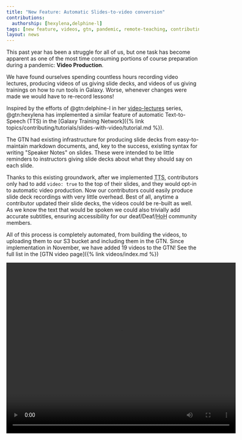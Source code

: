 ```yaml
---
title: "New Feature: Automatic Slides-to-video conversion"
contributions:
  authorship: [hexylena,delphine-l]
tags: [new feature, videos, gtn, pandemic, remote-teaching, contributing]
layout: news
---
```


This past year has been a struggle for all of us, but one task has become apparent as one of the most time consuming portions of course preparation during a pandemic: **Video Production**.

We have found ourselves spending countless hours recording video lectures, producing videos of us giving slide decks, and videos of us giving trainings on how to run tools in Galaxy. Worse, whenever changes were made we would have to re-record lessons!

Inspired by the efforts of @gtn:delphine-l in her [video-lectures](https://github.com/galaxyproject/video-lectures/) series, @gtn:hexylena has implemented a similar feature of automatic Text-to-Speech (TTS) in the [Galaxy Training Network]({% link topics/contributing/tutorials/slides-with-video/tutorial.md %}).

The GTN had existing infrastructure for producing slide decks from easy-to-maintain markdown documents, and, key to the success, existing syntax for writing "Speaker Notes" on slides. These were intended to be little reminders to instructors giving slide decks about what they should say on each slide.

Thanks to this existing groundwork, after we implemented <abbr title="Text to Speech">TTS</abbr>, contributors only had to add `video: true` to the top of their slides, and they would opt-in to automatic video production. Now our contributors could easily produce slide deck recordings with very little overhead. Best of all, anytime a contributor updated their slide decks, the videos could be re-built as well. As we know the text that would be spoken we could also trivially add accurate subtitles, ensuring accessibility for our deaf/Deaf/<abbr title="Hard of Hearing">HoH</abbr> community members.

All of this process is completely automated, from building the videos, to uploading them to our S3 bucket and including them in the GTN. Since implementation in November, we have added 19 videos to the GTN! See the full list in the [GTN video page]({% link videos/index.md %})

<video controls="" preload="metadata" width="600" height="447" aria-label="a video produced by the GTN text-to-slides implementation. It is very inaccessible for blind and vision-impaired users, we recommend just reading the slides and speaker notes. Images there have alt-text, and speaker notes are 100% of the spoken content.">
	<source src="https://galaxy-training.s3.amazonaws.com/videos/topics/introduction/tutorials/galaxy-intro-short/slides.mp4" type="video/mp4">
	<track label="English" kind="captions" srclang="en" src="/assets/slides.en.vtt" default="">
</video>

